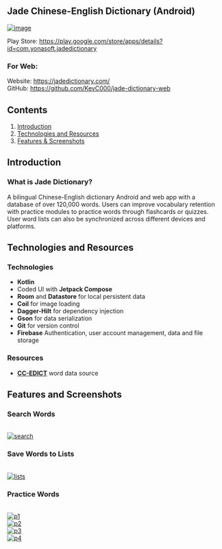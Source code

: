 

##  Jade Chinese-English Dictionary (Android)

 [![image](https://i.ibb.co/XDT9C6t/jadelogo.png)](https://jadedictionary.com/) 

Play Store: https://play.google.com/store/apps/details?id=com.yonasoft.jadedictionary

### For Web:
Website: https://jadedictionary.com/
<br/>
GitHub: https://github.com/KevC000/jade-dictionary-web
## Contents

 1. [Introduction](#intro)
 2. [Technologies and Resources](#technologies)
 3. [Features & Screenshots](#screenshots)

## <a id="intro">Introduction </a>

### What is Jade Dictionary?
A bilingual Chinese-English dictionary Android and web app with a database of over 120,000 words. Users can improve vocabulary retention with practice modules to practice words through flashcards or quizzes. User word lists can also be synchronized across different devices and platforms.

## <a id="technologies">Technologies and Resources </a>
### Technologies

- **Kotlin**
-    Coded UI with  **Jetpack Compose**
-   **Room**  and  **Datastore**  for local persistent data
-   **Coil**  for image loading
-   **Dagger-Hilt**  for dependency injection
-   **Gson** for data serialization
-   **Git** for version control
-   **Firebase** Authentication, user account management, data and file storage
  
### Resources
- [**CC-EDICT**](https://www.mdbg.net/chinese/dictionary?page=cc-cedict) word data source

## <a id="screenshots">Features and Screenshots </a>

### Search Words
<br/>
<a href="https://ibb.co/RzZdMcV"><img src="https://i.ibb.co/GcBN1Rb/search.jpg" alt="search" border="0"></a>
<br/>

### Save Words to Lists
<br/>
<a href="https://ibb.co/tc5nbV1"><img src="https://i.ibb.co/ft7ZCjT/lists.jpg" alt="lists" border="0"></a>
<br/>

### Practice Words
<br/>
<a href="https://ibb.co/6YvvMSf"><img src="https://i.ibb.co/tBZZG6W/p1.jpg" alt="p1" border="0"></a>
<br/>
<a href="https://ibb.co/dBmX5zw"><img src="https://i.ibb.co/PxDJ6fv/p2.jpg" alt="p2" border="0"></a>
<br/>
<a href="https://ibb.co/Jd91qvH"><img src="https://i.ibb.co/4fHq28p/p3.jpg" alt="p3" border="0"></a>
<br/>
<a href="https://ibb.co/3Tw0Pss"><img src="https://i.ibb.co/D1N7jbb/p4.jpg" alt="p4" border="0"></a>
